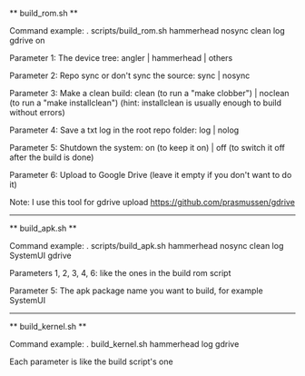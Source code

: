 ** build_rom.sh **

Command example:	 . scripts/build_rom.sh hammerhead nosync clean log gdrive on
 
Parameter 1: The device tree: angler | hammerhead | others

Parameter 2: Repo sync or don't sync the source: sync | nosync

Parameter 3: Make a clean build: clean (to run a "make clobber") | noclean (to run a "make installclean") (hint: installclean is usually enough to build without errors)

Parameter 4: Save a txt log in the root repo folder: log | nolog

Parameter 5: Shutdown the system: on (to keep it on) | off (to switch it off after the build is done)

Parameter 6: Upload to Google Drive (leave it empty if you don't want to do it)

Note: I use this tool for gdrive upload https://github.com/prasmussen/gdrive

----------------

** build_apk.sh **

Command example:	 . scripts/build_apk.sh hammerhead nosync clean log SystemUI gdrive
 
Parameters 1, 2, 3, 4, 6: like the ones in the build rom script

Parameter 5: The apk package name you want to build, for example SystemUI

---------------------

** build_kernel.sh **

Command example:	. build_kernel.sh hammerhead log gdrive

Each parameter is like the build script's one
